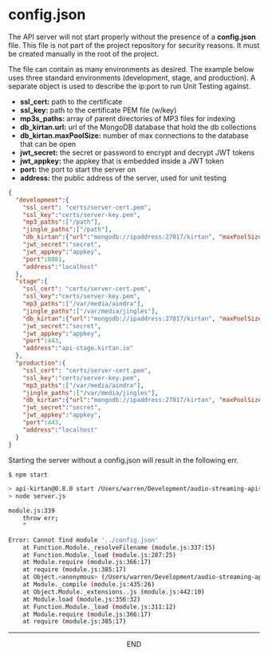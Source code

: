<div class="page-header">
  <h1  id="page-title">config.json</h1>
</div>

The API server will not start properly without the presence of a __config.json__ file. This file is
not part of the project repository for security reasons. It must be created manually in the root of the project.

The file can contain as many environments as desired. The example below uses three standard
environments (development, stage, and production). A separate object is used to describe the ip:port
to run Unit Testing against.

* __ssl_cert:__ path to the certificate
* __ssl_key:__ path to the certificate PEM file (w/key)
* __mp3s_paths:__ array of parent directories of MP3 files for indexing
* __db_kirtan.url:__ url of the MongoDB database that hold the db collections
* __db_kirtan.maxPoolSize:__ number of max connections to the database that can be open
* __jwt_secret:__ the secret or password to encrypt and decrypt JWT tokens
* __jwt_appkey:__ the appkey that is embedded inside a JWT token
* __port:__ the port to start the server on
* __address:__ the public address of the server, used for unit testing



```json
{
  "development":{
    "ssl_cert": "certs/server-cert.pem",
    "ssl_key":"certs/server-key.pem",
    "mp3_paths":["/path"],
    "jingle_paths":["/path"],
    "db_kirtan":{"url":"mongodb://ipaddress:27017/kirtan", "maxPoolSize": 5},
    "jwt_secret":"secret",
    "jwt_appkey":"appkey",
    "port":8081,
    "address":"localhost"
  },
  "stage":{
    "ssl_cert": "certs/server-cert.pem",
    "ssl_key":"certs/server-key.pem",
    "mp3_paths":["/var/media/aindra"],
    "jingle_paths":["/var/media/jingles"],
    "db_kirtan":{"url":"mongodb://ipaddress:27017/kirtan", "maxPoolSize": 10},
    "jwt_secret":"secret",
    "jwt_appkey":"appkey",
    "port":443,
    "address":"api-stage.kirtan.io"
  },
  "production":{
    "ssl_cert": "certs/server-cert.pem",
    "ssl_key":"certs/server-key.pem",
    "mp3_paths":["/var/media/aindra"],
    "jingle_paths":["/var/media/jingles"],
    "db_kirtan":{"url":"mongodb://ipaddress:27017/kirtan", "maxPoolSize": 20},
    "jwt_secret":"secret",
    "jwt_appkey":"appkey",
    "port":443,
    "address":"localhost"
  }
}
```


Starting the server without a config.json will result in  the following err.

```bash
$ npm start

> api-kirtan@0.8.0 start /Users/warren/Development/audio-streaming-apis
> node server.js

module.js:339
    throw err;
    ^

Error: Cannot find module '../config.json'
    at Function.Module._resolveFilename (module.js:337:15)
    at Function.Module._load (module.js:287:25)
    at Module.require (module.js:366:17)
    at require (module.js:385:17)
    at Object.<anonymous> (/Users/warren/Development/audio-streaming-apis/ops/db.js:4:14)
    at Module._compile (module.js:435:26)
    at Object.Module._extensions..js (module.js:442:10)
    at Module.load (module.js:356:32)
    at Function.Module._load (module.js:311:12)
    at Module.require (module.js:366:17)
    at require (module.js:385:17)
```



___
<div style="margin:0 auto;text-align:center;">END</div>
